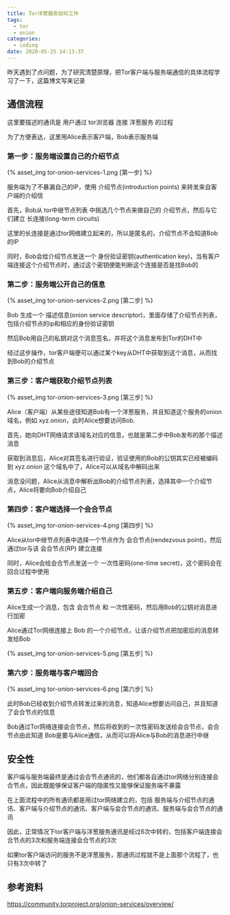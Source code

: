 ```yaml
---
title: Tor洋葱服务如何工作
tags:
  - tor
  - onion
categories:
  - coding
date: 2020-05-25 14:13:37
---
```


昨天遇到了点问题，为了研究清楚原理，把Tor客户端与服务端通信的具体流程学习了一下，这篇博文写来记录

## 通信流程

这里要描述的通讯是 用户通过 tor浏览器 连接 洋葱服务 的过程

为了方便表达，这里用Alice表示客户端，Bob表示服务端

### 第一步：服务端设置自己的介绍节点

{% asset_img tor-onion-services-1.png [第一步] %}

服务端为了不暴漏自己的IP，使用 介绍节点(introduction points) 来转发来自客户端的介绍信

首先，Bob从 tor中继节点列表 中挑选几个节点来做自己的 介绍节点，然后与它们建立 长连接(long-term circuits)

这里的长连接是通过tor网络建立起来的，所以是匿名的，介绍节点不会知道Bob的IP

同时，Bob会给介绍节点发送一个 身份验证密钥(authentication key)，当有客户端连接这个介绍节点时，通过这个密钥便能判断这个连接是否是找Bob的

### 第二步：服务端公开自己的信息

{% asset_img tor-onion-services-2.png [第二步] %}

Bob 生成一个 描述信息(onion service descriptor)，里面存储了介绍节点列表，包括介绍节点的ip和相应的身份验证密钥

然后Bob用自己的私钥对这个消息签名，并将这个消息发布到Tor的DHT中

经过这步操作，tor客户端便可以通过某个key从DHT中获取到这个消息，从而找到Bob的介绍节点

### 第三步：客户端获取介绍节点列表

{% asset_img tor-onion-services-3.png [第三步] %}

Alice（客户端）从某些途径知道Bob有一个洋葱服务，并且知道这个服务的onion域名，例如 xyz.onion，此时Alice想要访问Bob.

首先，她向DHT网络请求该域名对应的信息，也就是第二步中Bob发布的那个描述消息

获取到消息后，Alice对其签名进行验证，验证使用的Bob的公钥其实已经被编码到 xyz.onion 这个域名中了，Alice可以从域名中解码出来

消息没问题，Alice从消息中解析出Bob的介绍节点列表，选择其中一个介绍节点，Alice将要向Bob介绍自己

### 第四步：客户端选择一个会合节点

{% asset_img tor-onion-services-4.png [第四步] %}

Alice从tor中继节点列表中选择一个节点作为 会合节点(rendezvous point)，然后通过tor与该 会合节点(RP) 建立连接

同时，Alice会给会合节点发送一个 一次性密码(one-time secret)，这个密码会在回合过程中使用

### 第五步：客户端向服务端介绍自己

Alice生成一个消息，包含 会合节点 和 一次性密码，然后用Bob的公钥对消息进行加密

Alice通过Tor网络连接上 Bob 的一个介绍节点，让该介绍节点把加密后的消息转发给Bob

{% asset_img tor-onion-services-5.png [第五步] %}

### 第六步：服务端与客户端回合

{% asset_img tor-onion-services-6.png [第六步] %}

此时Bob已经收到介绍节点转发过来的消息，知道Alice想要访问自己，并且知道了会合节点的信息

Bob通过Tor网络连接会合节点，然后将收到的一次性密码发送给会合节点，会合节点由此知道 Bob是要与Alice通信，从而可以将Alice与Bob的消息进行中继


## 安全性

客户端与服务端最终是通过会合节点通讯的，他们都各自通过tor网络分别连接会合节点，因此既能够保证客户端的隐匿性又能够保证服务端不暴露

在上面流程中的所有通讯都是用过tor网络建立的，包括 服务端与介绍节点的通讯、客户端与介绍节点的通讯、客户端与会合节点的通讯、服务端与会合节点的通讯

因此，正常情况下tor客户端与洋葱服务通讯是经过6次中转的，包括客户端连接会合节点的3次和服务端连接会合节点的3次

如果tor客户端访问的服务不是洋葱服务，那通讯过程就不是上面那个流程了，也只有3次中转了

## 参考资料

https://community.torproject.org/onion-services/overview/